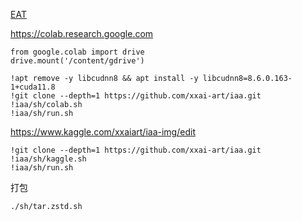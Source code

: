 
[EAT](https://github.com/xxai-fork/Image-Aesthetics-Assessment)

https://colab.research.google.com

```
from google.colab import drive
drive.mount('/content/gdrive')

!apt remove -y libcudnn8 && apt install -y libcudnn8=8.6.0.163-1+cuda11.8
!git clone --depth=1 https://github.com/xxai-art/iaa.git
!iaa/sh/colab.sh
!iaa/sh/run.sh
```

https://www.kaggle.com/xxaiart/iaa-img/edit

```
!git clone --depth=1 https://github.com/xxai-art/iaa.git
!iaa/sh/kaggle.sh
!iaa/sh/run.sh
```

打包

`./sh/tar.zstd.sh`
